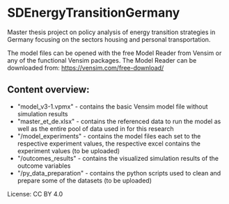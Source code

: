 # SDEnergyTransitionGermany
Master thesis project on policy analysis of energy transition strategies in Germany focusing on the sectors housing and personal transportation.

The model files can be opened with the free Model Reader from Vensim or any of the functional Vensim packages. The Model Reader can be downloaded from: https://vensim.com/free-download/

## Content overview:
- "model_v3-1.vpmx" - contains the basic Vensim model file without simulation results
- "master_et_de.xlsx" - contains the referenced data to run the model as well as the entire pool of data used in for this research
- "/model_experiments" - contains the model files each set to the respective experiment values, the respective excel contains the experiment values (to be uploaded)
- "/outcomes_results" - contains the visualized simulation results of the outcome variables
- "/py_data_preparation" - contains the python scripts used to clean and prepare some of the datasets (to be uploaded)


License: CC BY 4.0
